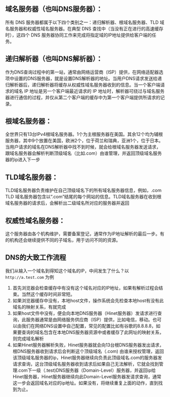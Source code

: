 ## **域名服务器（也叫DNS服务器）：**
所有 DNS 服务器都属于以下四个类别之一：递归解析器、根域名服务器、TLD 域名服务器和权威性域名服务器。在典型 DNS 查找中（当没有正在进行的高速缓存时），这四个 DNS 服务器协同工作来完成将指定域的IP地址提供给客户端的任务。

## **递归解析器（也叫DNS解析器）：**
作为DNS查询过程中的第一站，通常由网络运营商（ISP）提供，在网络适配器选项中设置的DNS服务器，就是设置DNS解析器的地址。当用户DNS请求发送给递归解析器后，递归解析器将缓存从权威性域名服务器收到的信息。当一个客户端请求的域名 IP 地址是另一个客户端最近请求的 IP 地址时，解析器可绕过与域名服务器进行通信的过程，并仅从第二个客户端的缓存中为第一个客户端提供所请求的记录。

## **根域名服务器：**
全世界只有13台IPv4根域名服务器。1个为主根服务器在美国。其余12个均为辅根服务器，其中9个放置在美国，欧洲2个，位于荷兰和瑞典，亚洲1个，位于日本。当用户请求的域名在DNS解析器中找不到时候，就会给根域名服务器发送请求，跟域名服务器会解析判断顶级域名（比如.com）由谁管理，并返回顶级域名服务器的ip进入下一步

## **TLD域名服务器：**
TLD域名服务器负责维护在自己顶级域名下的所有域名服务器信息，例如，.com TLD 域名服务器包含以“.com”结尾的每个网站的信息。TLD域名服务器在收到根域名服务器的请求后，会解析出二级域名所对应的服务器并返回

## **权威性域名服务器：**
这个服务器由各个机构维护，需要备案登记，通常作为IP地址解析的最后一步。有的机构还会继续提供不同的子域名，用于访问不同的资源。

## **DNS的大致工作流程**
我们从输入一个域名到得知这个域名的IP，中间发生了什么？以 ```http://a.test.com``` 为例

1. 首先浏览器会检查缓存中有没有这个域名对应的IP地址，如果有解析过程会结束。当然这个缓存时间非常短。
2. 如果浏览器缓存中没有，本地host文件，操作系统会先检查本地host有没有此域名的映射关系，有就完成
3. 如果host文件中没有，便会向本地DNS服务器（Hinet服务器）发请求进行查询，此服务器通常是由网络服务供应商（ISP）提供，比如电信，移动。也可以由我们在网络DNS设置中自己配置，常见的配置比如有谷歌的8.8.8.8，如果要查询的域名包含在本地DNS服务器资源中或者缓存了此网址的映射关系，则完成域名解析
4. 如果Hinet服务器解析失败，Hinet服务器就会向13台根DNS服务器发出请求，根DNS服务器收到请求后会判断这个顶级域名（.com) 由谁来授权管理，返回该顶级域名服务器的ip，Hinet服务器继续向负责此顶级域名.com的服务器发请求查询，这台顶级域名服务器收到请求后如果自己无法解析，它就会找到管理.com下一级（.test)DNS服务器（Domain-Level）服务器，并返回ip给Hinet服务器，Hinet服务器继续向此Domain-Level服务器发请求查询，通常这一步会返回域名对应的ip地址。如果没有，将继续重复上面的动作，直到找到为止。
